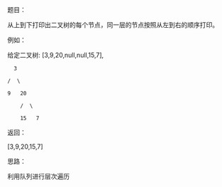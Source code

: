 题目：

从上到下打印出二叉树的每个节点，同一层的节点按照从左到右的顺序打印。

例如：

给定二叉树: [3,9,20,null,null,15,7],

      3

    /  \

    9   20

        /  \

        15   7

返回：

[3,9,20,15,7]

思路：

利用队列进行层次遍历